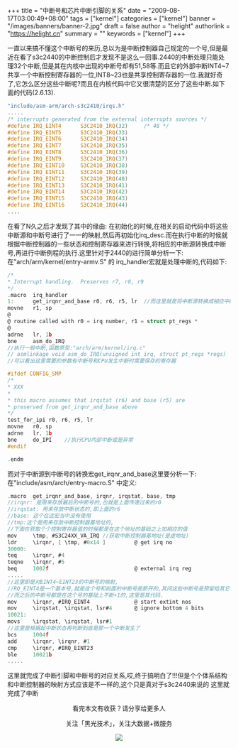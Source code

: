 +++
title = "中断号和芯片中断引脚的关系"
date = "2009-08-17T03:00:49+08:00"
tags = ["kernel"]
categories = ["kernel"]
banner = "/images/banners/banner-2.jpg"
draft = false
author = "helight"
authorlink = "https://helight.cn"
summary = ""
keywords = ["kernel"]
+++

一直以来搞不懂这个中断号的来历,总以为是中断控制器自己规定的一个号,但是最近在看了s3c2440的中断控制后才发现不是这么一回事.2440的中断处理只能处理32个中断,但是其在内核中出现的中断号却有51,58等.而且它的外部中断INT4~7共享一个中断控制寄存器的一位,INT8~23也是共享控制寄存器的一位.我就好奇了,它怎么区分这些中断呢?而且在内核代码中它又很清楚的区分了这些中断.如下面的代码(2.6.13).
<!--more-->
```c
"include/asm-arm/arch-s3c2410/irqs.h"
.....
/* interrupts generated from the external interrupts sources */
#define IRQ_EINT4      S3C2410_IRQ(32)     /* 48 */
#define IRQ_EINT5      S3C2410_IRQ(33)
#define IRQ_EINT6      S3C2410_IRQ(34)
#define IRQ_EINT7      S3C2410_IRQ(35)
#define IRQ_EINT8      S3C2410_IRQ(36)
#define IRQ_EINT9      S3C2410_IRQ(37)
#define IRQ_EINT10     S3C2410_IRQ(38)
#define IRQ_EINT11     S3C2410_IRQ(39)
#define IRQ_EINT12     S3C2410_IRQ(40)
#define IRQ_EINT13     S3C2410_IRQ(41)
#define IRQ_EINT14     S3C2410_IRQ(42)
#define IRQ_EINT15     S3C2410_IRQ(43)
#define IRQ_EINT16     S3C2410_IRQ(44)
....
```
在看了N久之后才发现了其中的缘由:
在初始化的时候,在相关的启动代码中将这些中断源和中断号进行了一一的映射,然后再初始化irq_desc.而在执行中断的时候就根据中断控制器的一些状态和控制寄存器来进行转换,将相应的中断源转换成中断号,再进行中断例程的执行.这里针对于2440的进行简单分析一下:
在"arch/arm/kernel/entry-armv.S" 的 irq_handler宏就是处理中断的,代码如下:
```c
/*
* Interrupt handling.  Preserves r7, r8, r9
*/
.macro  irq_handler
1:      get_irqnr_and_base r0, r6, r5, lr  //而这里就是将中断源转换成相应中断号的一个宏,最后将中断号放到r0中
movne   r1, sp
@
@ routine called with r0 = irq number, r1 = struct pt_regs *
@
adrne   lr, 1b
bne     asm_do_IRQ
//执行一般中断,函数原型:"arch/arm/kernel/irq.c"
// asmlinkage void asm_do_IRQ(unsigned int irq, struct pt_regs *regs)
//可以看出这里需要的参数有中断号和CPU发生中断时需要保存的寄存器

#ifdef CONFIG_SMP
/*
* XXX
*
* this macro assumes that irqstat (r6) and base (r5) are
* preserved from get_irqnr_and_base above
*/
test_for_ipi r0, r6, r5, lr
movne   r0, sp
adrne   lr, 1b
bne     do_IPI    //执行CPU内部中断或是异常
#endif

.endm
```
而对于中断源到中断号的转换宏get_irqnr_and_base这里要分析一下:
在"include/asm/arch/entry-macro.S" 中定义:
```c
.macro  get_irqnr_and_base, irqnr, irqstat, base, tmp
//irqnr: 是用来存放最后的中断号的,也就是上面传递过来的r0
//irqstat: 用来存放中断状态的,即上面的r6
//base: 这个在这宏当中没有使用
//tmp:这个是用来存放中断控制器基地址的,
//下面在获取个个控制寄存器值的时候都是在这个地址的基础之上加相应的值
mov     \tmp, #S3C24XX_VA_IRQ //获取中断控制器基地址(是虚地址)
ldr     \irqnr, [ \tmp, #0x14 ]         @ get irq no
30000:
teq     \irqnr, #4
teqne   \irqnr, #5
beq     1002f                           @ external irq reg
.....
//这里即是对EINT4~EINT23的中断号的映射,
//RQ_EINT4是一个基本号,就是这个号和前面的中断号是断开的,其间这些中断号是预留给其它一些总线下的设备使用的.
//而之后的中断号都是在这个号的基础上不断+1的,这里是其代码.
mov     \irqnr, #IRQ_EINT4              @ start extint nos
mov     \irqstat, \irqstat, lsr#4       @ ignore bottom 4 bits
10021:
movs    \irqstat, \irqstat, lsr#1
//这里是根据起中断状态再判断到底是那一个中断发生了
bcs     1004f
add     \irqnr, \irqnr, #1
cmp     \irqnr, #IRQ_EINT23
ble     10021b
.....
```
这里就完成了中断引脚和中断号的对应关系,哎,终于搞明白了!!!但是个个体系结构和中断控制器的映射方式应该是不一样的,这个只是真对于s3c2440来说的
这里就完成了中断

<center>
看完本文有收获？请分享给更多人<br>

关注「黑光技术」，关注大数据+微服务<br>

![](/images/qrcode_helight_tech.jpg)
</center>
